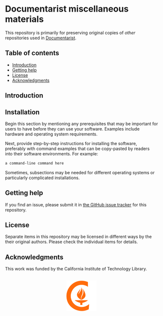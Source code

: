 Documentarist miscellaneous materials
=====================================

This repository is primarily for preserving original copies of _other_ repositories used in [Documentarist](https://github.com/caltechlibrary/documentarist).


Table of contents
-----------------

* [Introduction](#introduction)
* [Getting help](#getting-help)
* [License](#license)
* [Acknowledgments](#authors-and-acknowledgments)


Introduction
------------



Installation
------------

Begin this section by mentioning any prerequisites that may be important for users to have before they can use your software.  Examples include hardware and operating system requirements.

Next, provide step-by-step instructions for installing the software, preferably with command examples that can be copy-pasted by readers into their software environments. For example:

```bash
a command-line command here
```

Sometimes, subsections may be needed for different operating systems or particularly complicated installations.
 

Getting help
------------

If you find an issue, please submit it in [the GitHub issue tracker](https://github.com/caltechlibrary/documentarist-misc-materials/issues) for this repository.


License
-------

Separate items in this repository may be licensed in different ways by the their original authors. Please check the individual items for details.


Acknowledgments
---------------

This work was funded by the California Institute of Technology Library.

<div align="center">
  <br>
  <a href="https://www.caltech.edu">
    <img width="100" height="100" src=".graphics/caltech-round.svg">
  </a>
</div>
